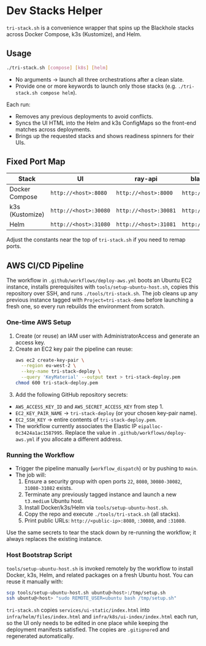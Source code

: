 # Dev Stacks Helper

`tri-stack.sh` is a convenience wrapper that spins up the Blackhole stacks across Docker Compose, k3s (Kustomize), and Helm.

## Usage

```bash
./tri-stack.sh [compose] [k8s] [helm]
```

- No arguments → launch all three orchestrations after a clean slate.
- Provide one or more keywords to launch only those stacks (e.g. `./tri-stack.sh compose helm`).

Each run:
- Removes any previous deployments to avoid conflicts.
- Syncs the UI HTML into the Helm and k3s ConfigMaps so the front-end matches across deployments.
- Brings up the requested stacks and shows readiness spinners for their UIs.

## Fixed Port Map

| Stack | UI | ray-api | blackhole-api |
|-------|----|---------|----------------|
| Docker Compose | `http://<host>:8080` | `http://<host>:8000` | `http://<host>:8001` |
| k3s (Kustomize) | `http://<host>:30080` | `http://<host>:30081` | `http://<host>:30082` |
| Helm | `http://<host>:31080` | `http://<host>:31081` | `http://<host>:31082` |

Adjust the constants near the top of `tri-stack.sh` if you need to remap ports.

## AWS CI/CD Pipeline

The workflow in `.github/workflows/deploy-aws.yml` boots an Ubuntu EC2 instance, installs prerequisites with `tools/setup-ubuntu-host.sh`, copies this repository over SSH, and runs `./tools/tri-stack.sh`. The job cleans up any previous instance tagged with `Project=tri-stack-demo` before launching a fresh one, so every run rebuilds the environment from scratch.

### One-time AWS Setup

1. Create (or reuse) an IAM user with AdministratorAccess and generate an access key.
2. Create an EC2 key pair the pipeline can reuse:
   ```bash
   aws ec2 create-key-pair \
     --region eu-west-2 \
     --key-name tri-stack-deploy \
     --query 'KeyMaterial' --output text > tri-stack-deploy.pem
   chmod 600 tri-stack-deploy.pem
   ```
3. Add the following GitHub repository secrets:
- `AWS_ACCESS_KEY_ID` and `AWS_SECRET_ACCESS_KEY` from step 1.
- `EC2_KEY_PAIR_NAME` → `tri-stack-deploy` (or your chosen key-pair name).
- `EC2_SSH_KEY` → entire contents of `tri-stack-deploy.pem`.
- The workflow currently associates the Elastic IP `eipalloc-0c3424a1ac1587995`. Replace the value in `.github/workflows/deploy-aws.yml` if you allocate a different address.

### Running the Workflow

- Trigger the pipeline manually (`workflow_dispatch`) or by pushing to `main`.
- The job will:
  1. Ensure a security group with open ports `22`, `8080`, `30080-30082`, `31080-31082` exists.
  2. Terminate any previously tagged instance and launch a new `t3.medium` Ubuntu host.
  3. Install Docker/k3s/Helm via `tools/setup-ubuntu-host.sh`.
  4. Copy the repo and execute `./tools/tri-stack.sh` (all stacks).
  5. Print public URLs: `http://<public-ip>:8080`, `:30080`, and `:31080`.

Use the same secrets to tear the stack down by re-running the workflow; it always replaces the existing instance.

### Host Bootstrap Script

`tools/setup-ubuntu-host.sh` is invoked remotely by the workflow to install Docker, k3s, Helm, and related packages on a fresh Ubuntu host. You can reuse it manually with:

```bash
scp tools/setup-ubuntu-host.sh ubuntu@<host>:/tmp/setup.sh
ssh ubuntu@<host> "sudo REMOTE_USER=ubuntu bash /tmp/setup.sh"
```

`tri-stack.sh` copies `services/ui-static/index.html` into `infra/helm/files/index.html` and `infra/k8s/ui-index/index.html` each run, so the UI only needs to be edited in one place while keeping the deployment manifests satisfied. The copies are `.gitignore`d and regenerated automatically.
